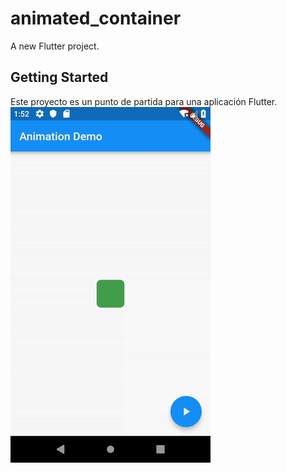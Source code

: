 # animated_container

A new Flutter project.

## Getting Started

Este proyecto es un punto de partida para una aplicación Flutter.
![Animation](animated_container.gif)


